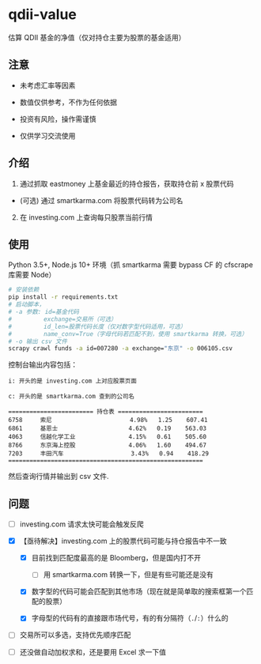 # qdii-value

估算 QDII 基金的净值（仅对持仓主要为股票的基金适用）

## 注意

- 未考虑汇率等因素

- 数值仅供参考，不作为任何依据

- 投资有风险，操作需谨慎

- 仅供学习交流使用

## 介绍

1. 通过抓取 eastmoney 上基金最近的持仓报告，获取持仓前 x 股票代码

- (可选) 通过 smartkarma.com 将股票代码转为公司名

2. 在 investing.com 上查询每只股票当前行情

## 使用

Python 3.5+, Node.js 10+ 环境（抓 smartkarma 需要 bypass CF 的 cfscrape 库需要 Node）

```bash
# 安装依赖
pip install -r requirements.txt
# 启动脚本，
# -a 参数: id=基金代码
#         exchange=交易所（可选）
#         id_len=股票代码长度（仅对数字型代码适用，可选）
#         name_conv=True（字母代码若匹配不到，使用 smartkarma 转换，可选）
# -o 输出 csv 文件
scrapy crawl funds -a id=007280 -a exchange="东京" -o 006105.csv
```

控制台输出内容包括：

```
i: 开头的是 investing.com 上对应股票页面

c: 开头的是 smartkarma.com 查到的公司名

======================== 持仓表 ========================
6758     索尼                      4.98%   1.25    607.41
6861     基恩士                    4.62%   0.19    563.03
4063     信越化学工业               4.15%   0.61    505.60
8766     东京海上控股               4.06%   1.60    494.67
7203     丰田汽车                   3.43%   0.94    418.29
=======================================================
```

然后查询行情并输出到 csv 文件.

## 问题

- [ ] investing.com 请求太快可能会触发反爬

- [x] 【亟待解决】investing.com 上的股票代码可能与持仓报告中不一致

  - [x] 目前找到匹配度最高的是 Bloomberg，但是国内打不开

    - [ ] 用 smartkarma.com 转换一下，但是有些可能还是没有

  - [x] 数字型的代码可能会匹配到其他市场（现在就是简单取的搜索框第一个匹配的股票）

  - [x] 字母型的代码有的直接跟市场代号，有的有分隔符（`.`/`:`）什么的

- [ ] 交易所可以多选，支持优先顺序匹配

- [ ] 还没做自动加权求和，还是要用 Excel 求一下值
